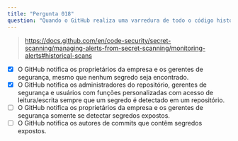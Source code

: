 ```yaml
---
title: "Pergunta 018"
question: "Quando o GitHub realiza uma varredura de todo o código histórico nos repositórios da empresa, qual é o comportamento de notificação? (Selecione duas opções.)"
---
```



> https://docs.github.com/en/code-security/secret-scanning/managing-alerts-from-secret-scanning/monitoring-alerts#historical-scans
- [x] O GitHub notifica os proprietários da empresa e os gerentes de segurança, mesmo que nenhum segredo seja encontrado.
- [x] O GitHub notifica os administradores do repositório, gerentes de segurança e usuários com funções personalizadas com acesso de leitura/escrita sempre que um segredo é detectado em um repositório.
- [ ] O GitHub notifica os proprietários da empresa e os gerentes de segurança somente se detectar segredos expostos.
- [ ] O GitHub notifica os autores de commits que contêm segredos expostos.
